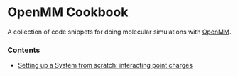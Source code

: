 # OpenMM Cookbook

A collection of code snippets for doing molecular simulations with [OpenMM](https://simtk.org/home/openmm).

### Contents
- [Setting up a System from scratch: interacting point charges]( http://nbviewer.ipython.org/urls/raw.githubusercontent.com/rmcgibbo/openmm-cookbook/master/01-coulomb-particles.ipynb?create=1)
